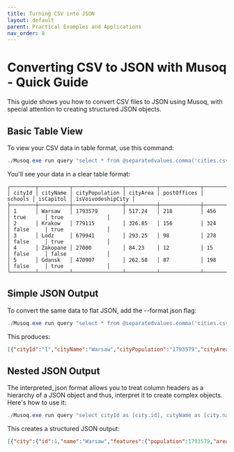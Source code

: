 ```yaml
---
title: Turning CSV into JSON
layout: default
parent: Practical Examples and Applications
nav_order: 8
---
```


# Converting CSV to JSON with Musoq - Quick Guide

This guide shows you how to convert CSV files to JSON using Musoq, with special attention to creating structured JSON objects.

## Basic Table View

To view your CSV data in table format, use this command:

```powershell
./Musoq.exe run query "select * from @separatedvalues.comma('cities.csv', true, 0)"
```

You'll see your data in a clear table format:

```cli
┌────────┬──────────┬────────────────┬──────────┬─────────────┬─────────┬───────────┬───────────────────┐
│ cityId │ cityName │ cityPopulation │ cityArea │ postOffices │ schools │ isCapitol │ isVoivodeshipCity │
├────────┼──────────┼────────────────┼──────────┼─────────────┼─────────┼───────────┼───────────────────┤
│ 1      │ Warsaw   │ 1793579        │ 517.24   │ 218         │ 456     │ true      │ true              │
│ 2      │ Krakow   │ 779115         │ 326.85   │ 156         │ 324     │ false     │ true              │
│ 3      │ Lodz     │ 679941         │ 293.25   │ 98          │ 278     │ false     │ true              │
│ 4      │ Zakopane │ 27000          │ 84.23    │ 12          │ 15      │ false     │ false             │
│ 5      │ Gdansk   │ 470907         │ 262.58   │ 87          │ 198     │ false     │ true              │
└────────┴──────────┴────────────────┴──────────┴─────────────┴─────────┴───────────┴───────────────────┘
```

## Simple JSON Output

To convert the same data to flat JSON, add the --format json flag:

```powershell
./Musoq.exe run query "select * from @separatedvalues.comma('cities.csv', true, 0)" --format json
```

This produces:

```json
[{"cityId":"1","cityName":"Warsaw","cityPopulation":"1793579","cityArea":"517.24","postOffices":"218","schools":"456","isCapitol":"true","isVoivodeshipCity":"true"},{"cityId":"2","cityName":"Krakow","cityPopulation":"779115","cityArea":"326.85","postOffices":"156","schools":"324","isCapitol":"false","isVoivodeshipCity":"true"},{"cityId":"3","cityName":"Lodz","cityPopulation":"679941","cityArea":"293.25","postOffices":"98","schools":"278","isCapitol":"false","isVoivodeshipCity":"true"},{"cityId":"4","cityName":"Zakopane","cityPopulation":"27000","cityArea":"84.23","postOffices":"12","schools":"15","isCapitol":"false","isVoivodeshipCity":"false"},{"cityId":"5","cityName":"Gdansk","cityPopulation":"470907","cityArea":"262.58","postOffices":"87","schools":"198","isCapitol":"false","isVoivodeshipCity":"true"}]
```

## Nested JSON Output

The interpreted_json format allows you to treat column headers as a hierarchy of a JSON object and thus, interpret it to create complex objects. Here's how to use it:

```powershell
./Musoq.exe run query "select cityId as [city.id], cityName as [city.name], cityPopulation as [city.features.population], cityArea as [city.features.area], postOffices as [city.features.postOffices], schools as [city.features.schools], isCapitol as [city.features.isCapitol], isVoivodeshipCity as [city.features.isVoivodeship] from @separatedvalues.comma('cities.csv', true, 0)" --format interpreted_json
```

This creates a structured JSON output:

```json
[{"city":{"id":1,"name":"Warsaw","features":{"population":1793579,"area":517.24,"postOffices":218,"schools":456,"isCapitol":true,"isVoivodeship":true}}},{"city":{"id":2,"name":"Krakow","features":{"population":779115,"area":326.85,"postOffices":156,"schools":324,"isCapitol":false,"isVoivodeship":true}}},{"city":{"id":3,"name":"Lodz","features":{"population":679941,"area":293.25,"postOffices":98,"schools":278,"isCapitol":false,"isVoivodeship":true}}},{"city":{"id":4,"name":"Zakopane","features":{"population":27000,"area":84.23,"postOffices":12,"schools":15,"isCapitol":false,"isVoivodeship":false}}},{"city":{"id":5,"name":"Gdansk","features":{"population":470907,"area":262.58,"postOffices":87,"schools":198,"isCapitol":false,"isVoivodeship":true}}}]
```